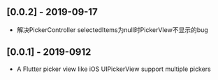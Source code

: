 ## [0.0.2] - 2019-09-17
* 解决PickerController selectedItems为null时PickerVIew不显示的bug

## [0.0.1] - 2019-0912
* A Flutter picker view like iOS UIPickerView support multiple pickers